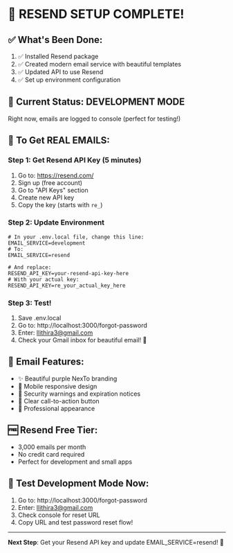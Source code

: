 # 🚀 RESEND SETUP COMPLETE!

## ✅ What's Been Done:
1. ✅ Installed Resend package
2. ✅ Created modern email service with beautiful templates
3. ✅ Updated API to use Resend
4. ✅ Set up environment configuration

## 🔧 Current Status: DEVELOPMENT MODE
Right now, emails are logged to console (perfect for testing!)

## 🎯 To Get REAL EMAILS:

### Step 1: Get Resend API Key (5 minutes)
1. Go to: https://resend.com/
2. Sign up (free account)
3. Go to "API Keys" section
4. Create new API key
5. Copy the key (starts with `re_`)

### Step 2: Update Environment
```env
# In your .env.local file, change this line:
EMAIL_SERVICE=development
# To:
EMAIL_SERVICE=resend

# And replace:
RESEND_API_KEY=your-resend-api-key-here
# With your actual key:
RESEND_API_KEY=re_your_actual_key_here
```

### Step 3: Test!
1. Save .env.local
2. Go to: http://localhost:3000/forgot-password
3. Enter: llithira3@gmail.com
4. Check your Gmail inbox for beautiful email! 📧

## 🎨 Email Features:
- ✨ Beautiful purple NexTo branding
- 📱 Mobile responsive design
- 🔐 Security warnings and expiration notices
- 🎯 Clear call-to-action button
- 📧 Professional appearance

## 🆓 Resend Free Tier:
- 3,000 emails per month
- No credit card required
- Perfect for development and small apps

## 🧪 Test Development Mode Now:
1. Go to: http://localhost:3000/forgot-password
2. Enter: llithira3@gmail.com
3. Check console for reset URL
4. Copy URL and test password reset flow!

---

**Next Step**: Get your Resend API key and update EMAIL_SERVICE=resend! 🚀